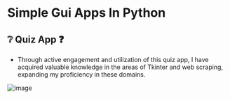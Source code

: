 <h1>Simple Gui Apps In Python</h1>

<h2> ❔ Quiz App ❓</h2>

 - Through active engagement and utilization of this quiz app, I have acquired valuable knowledge in the areas of Tkinter and web scraping, expanding my proficiency in these domains.

![image](https://github.com/VoiDxCode/Guis-Pythons/assets/99238677/075fe06e-83cc-4229-be60-c6247322e5af)

